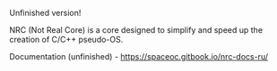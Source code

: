 Unfinished version!

NRC (Not Real Core) is a core designed to simplify and speed up the creation of C/C++ pseudo-OS.

Documentation (unfinished) - https://spaceoc.gitbook.io/nrc-docs-ru/
